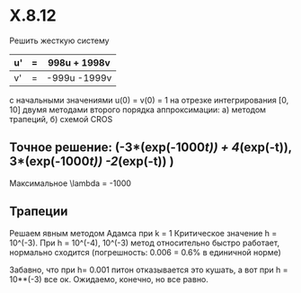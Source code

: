 # X.8.12
Решить жесткую систему 

| u' | = | 998u + 1998v |
|----|---|--------------|
| v' | = | -999u -1999v |

с начальными значениями u(0) = v(0) = 1 на отрезке интегрирования [0, 10]
двумя методами второго порядка аппроксимации:
а) методом трапеций,
б) схемой CROS

## Точное решение: (-3*(exp(-1000*t)) + 4*(exp(-t)), 3*(exp(-1000*t)) -2*(exp(-t)) )
Максимальное \lambda = -1000
## Трапеции
Решаем явным методом Адамса при k = 1
Критическое значение h = 10^(-3). При h = 10^(-4),  10^(-3)  метод относительно быстро работает, нормально сходится (погрешность: 0.006 = 0.6% в единичной норме) 

Забавно, что при h= 0.001 питон отказывается это кушать, а вот при h = 10**(-3) все ок. Ожидаемо, конечно, но все равно. 

 
